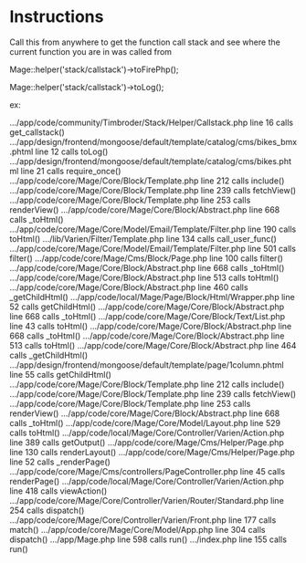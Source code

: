 <!-- -*- markdown -*- -->

Instructions
====================
Call this from anywhere to get the function call stack and see where the current function you are in was called from

Mage::helper('stack/callstack')->toFirePhp();

Mage::helper('stack/callstack')->toLog(); 

ex:

...&#47;app&#47;code&#47;community&#47;Timbroder&#47;Stack&#47;Helper&#47;Callstack.php line 16 calls get_callstack()
...&#47;app&#47;design&#47;frontend&#47;mongoose&#47;default&#47;template&#47;catalog&#47;cms&#47;bikes_bmx.phtml line 12 calls toLog()
...&#47;app&#47;design&#47;frontend&#47;mongoose&#47;default&#47;template&#47;catalog&#47;cms&#47;bikes.phtml line 21 calls require_once()
...&#47;app&#47;code&#47;core&#47;Mage&#47;Core&#47;Block&#47;Template.php line 212 calls include()
...&#47;app&#47;code&#47;core&#47;Mage&#47;Core&#47;Block&#47;Template.php line 239 calls fetchView()
...&#47;app&#47;code&#47;core&#47;Mage&#47;Core&#47;Block&#47;Template.php line 253 calls renderView()
...&#47;app&#47;code&#47;core&#47;Mage&#47;Core&#47;Block&#47;Abstract.php line 668 calls _toHtml()
...&#47;app&#47;code&#47;core&#47;Mage&#47;Core&#47;Model&#47;Email&#47;Template&#47;Filter.php line 190 calls toHtml()
...&#47;lib&#47;Varien&#47;Filter&#47;Template.php line 134 calls call_user_func()
...&#47;app&#47;code&#47;core&#47;Mage&#47;Core&#47;Model&#47;Email&#47;Template&#47;Filter.php line 501 calls filter()
...&#47;app&#47;code&#47;core&#47;Mage&#47;Cms&#47;Block&#47;Page.php line 100 calls filter()
...&#47;app&#47;code&#47;core&#47;Mage&#47;Core&#47;Block&#47;Abstract.php line 668 calls _toHtml()
...&#47;app&#47;code&#47;core&#47;Mage&#47;Core&#47;Block&#47;Abstract.php line 513 calls toHtml()
...&#47;app&#47;code&#47;core&#47;Mage&#47;Core&#47;Block&#47;Abstract.php line 460 calls _getChildHtml()
...&#47;app&#47;code&#47;local&#47;Mage&#47;Page&#47;Block&#47;Html&#47;Wrapper.php line 52 calls getChildHtml()
...&#47;app&#47;code&#47;core&#47;Mage&#47;Core&#47;Block&#47;Abstract.php line 668 calls _toHtml()
...&#47;app&#47;code&#47;core&#47;Mage&#47;Core&#47;Block&#47;Text&#47;List.php line 43 calls toHtml()
...&#47;app&#47;code&#47;core&#47;Mage&#47;Core&#47;Block&#47;Abstract.php line 668 calls _toHtml()
...&#47;app&#47;code&#47;core&#47;Mage&#47;Core&#47;Block&#47;Abstract.php line 513 calls toHtml()
...&#47;app&#47;code&#47;core&#47;Mage&#47;Core&#47;Block&#47;Abstract.php line 464 calls _getChildHtml()
...&#47;app&#47;design&#47;frontend&#47;mongoose&#47;default&#47;template&#47;page&#47;1column.phtml line 55 calls getChildHtml()
...&#47;app&#47;code&#47;core&#47;Mage&#47;Core&#47;Block&#47;Template.php line 212 calls include()
...&#47;app&#47;code&#47;core&#47;Mage&#47;Core&#47;Block&#47;Template.php line 239 calls fetchView()
...&#47;app&#47;code&#47;core&#47;Mage&#47;Core&#47;Block&#47;Template.php line 253 calls renderView()
...&#47;app&#47;code&#47;core&#47;Mage&#47;Core&#47;Block&#47;Abstract.php line 668 calls _toHtml()
...&#47;app&#47;code&#47;core&#47;Mage&#47;Core&#47;Model&#47;Layout.php line 529 calls toHtml()
...&#47;app&#47;code&#47;local&#47;Mage&#47;Core&#47;Controller&#47;Varien&#47;Action.php line 389 calls getOutput()
...&#47;app&#47;code&#47;core&#47;Mage&#47;Cms&#47;Helper&#47;Page.php line 130 calls renderLayout()
...&#47;app&#47;code&#47;core&#47;Mage&#47;Cms&#47;Helper&#47;Page.php line 52 calls _renderPage()
...&#47;app&#47;code&#47;core&#47;Mage&#47;Cms&#47;controllers&#47;PageController.php line 45 calls renderPage()
...&#47;app&#47;code&#47;local&#47;Mage&#47;Core&#47;Controller&#47;Varien&#47;Action.php line 418 calls viewAction()
...&#47;app&#47;code&#47;core&#47;Mage&#47;Core&#47;Controller&#47;Varien&#47;Router&#47;Standard.php line 254 calls dispatch()
...&#47;app&#47;code&#47;core&#47;Mage&#47;Core&#47;Controller&#47;Varien&#47;Front.php line 177 calls match()
...&#47;app&#47;code&#47;core&#47;Mage&#47;Core&#47;Model&#47;App.php line 304 calls dispatch()
...&#47;app&#47;Mage.php line 598 calls run()
...&#47;index.php line 155 calls run()